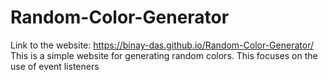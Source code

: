 # Random-Color-Generator
Link to the website: https://binay-das.github.io/Random-Color-Generator/
This is a simple website for generating random colors.
This focuses on the use of event listeners
